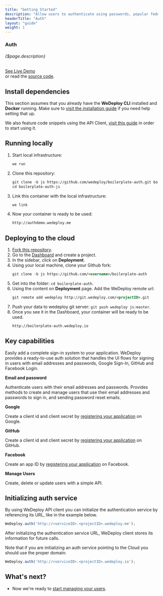 ```yaml
---
title: "Getting Started"
description: "Allow users to authenticate using passwords, popular federated identity providers like Google, Facebook, GitHub, and more using WeDeploy™ Auth"
headerTitle: "Auth"
layout: "guide"
weight: 1
---
```


### Auth

###### {$page.description}

<div class="guide-btn-cta">
	<a class="btn btn-accent btn-sm" href="http://boilerplate-auth.wedeploy.io" target="_blank">
		<span class="icon-16-external"></span>See Live Demo
	</a>
</div>

<div class="guide-aux-cta">
	or read the <a href="https://github.com/wedeploy/boilerplate-auth/tree/js" target="_blank">source code</a>.
</div>

<article id="1">

## Install dependencies

This section assumes that you already have the **WeDeploy CLI** installed and **Docker** running. Make sure to [visit the installation guide](/docs/intro/using-the-command-line.html) if you need help setting that up.

We also feature code snippets using the API Client, [visit this guide](/docs/intro/using-the-api-client.html) in order to start using it.

</article>

<article id="2">

## Running locally

<ol>
<li>Start local infrastructure:</li>


```xml
we run

```

<li>Clone this repository:</li>

```xml
git clone -b js https://github.com/wedeploy/boilerplate-auth.git boilerplate-auth-js
cd boilerplate-auth-js

```

<li>Link this container with the local infrastructure:</li>

```xml
we link

```

<li>Now your container is ready to be used:</li>


```xml
http://authdemo.wedeploy.me

```
</ol>

</article>

<article id="3">

## Deploying to the cloud

<ol>
<li><a href="https://github.com/wedeploy/boilerplate-auth/fork">Fork this repository</a>.</li>
<li>Go to the <a href="http://dashboard.wedeploy.com">Dashboard</a> and create a project.</li>
<li>In the sidebar, click on <strong>Deployment</strong>.</li>
<li>Using your local machine, clone your Github fork:</li>

```xml
git clone -b js https://github.com/<username>/boilerplate-auth

```

<li>Get into the folder: <code>cd boilerplate-auth</code>.</li>
<li>Using the content on <strong>Deployment</strong> page. Add the WeDeploy remote url:</li>

```xml
git remote add wedeploy http://git.wedeploy.com/<projectID>.git

```
<li>Push your data to wedeploy git server: <code>git push wedeploy js:master</code>.</li>
<li>Once you see it in the Dashboard, your container will be ready to be used.</li>

```xml
http://boilerplate-auth.wedeploy.io

```
</ol>

</article>

<article id="4">

## Key capabilities

Easily add a complete sign-in system to your application. WeDeploy provides a ready-to-use auth solution that handles the UI flows for signing in users with email addresses and passwords, Google Sign-In, GitHub and Facebook Login.


**Email and password**

Authenticate users with their email addresses and passwords. Provides methods to create and manage users that use their email addresses and passwords to sign in, and sending password reset emails.

**Google**

Create a client id and client secret by [registering your application](https://developers.google.com/identity/protocols/OAuth2) on Google.

**GitHub**

Create a client id and client secret by [registering your application](https://github.com/settings/applications/new) on GitHub.

**Facebook**

Create an app ID by [registering your application](https://developers.facebook.com/docs/apps/register) on Facebook.

**Manage Users**

Create, delete or update users with a simple API.

</article>

<article id="5">

## Initializing auth service

By using WeDeploy API client you can initialize the authentication service by referencing its URL, like in the example below.

```javascript
WeDeploy.auth('http://<serviceID>.<projectID>.wedeploy.me');
```

After initializing the authentication service URL, WeDeploy client stores its information for future calls.

Note that if you are initializing an auth service pointing to the Cloud you should use the proper domain:

```javascript
WeDeploy.auth('http://<serviceID>.<projectID>.wedeploy.io');
```

</article>

## What's next?

* Now we're ready to [start managing your users](/docs/auth/manage-users.html).
